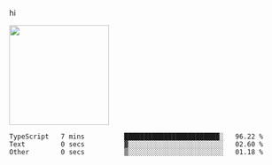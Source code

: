 hi

<img height="180em" src="https://github-readme-stats.vercel.app/api?username=AProductiveNerd&show_icons=true&hide_border=true&&count_private=true&include_all_commits=true" />

<!--START_SECTION:waka-->

```text
TypeScript   7 mins          ████████████████████████░   96.22 %
Text         0 secs          ▓░░░░░░░░░░░░░░░░░░░░░░░░   02.60 %
Other        0 secs          ▒░░░░░░░░░░░░░░░░░░░░░░░░   01.18 %
```

<!--END_SECTION:waka-->
